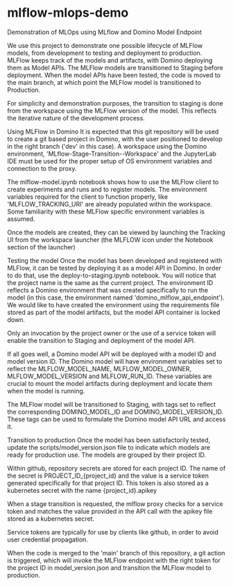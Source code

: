 # mlflow-mlops-demo
Demonstration of MLOps using MLflow and Domino Model Endpoint

We use this project to demonstrate one possible lifecycle of MLFlow models, from development to testing and deployment to production. MLFlow keeps track of the models and artifacts, with Domino deploying them as Model APIs. The MLFlow models are transitioned to Staging before deployment. When the model APIs have been tested, the code is moved to the main branch, at which point the MLFlow model is transitioned to Production.

For simplicity and demonstration purposes, the transition to staging is done from the workspace using the MLFlow version of the model. This reflects the iterative nature of the development process.

Using MLFlow in Domino
It is expected that this git repository will be used to create a git based project in Domino, with the user positioned to develop in the right branch ('dev' in this case). A workspace using the Domino environment, 'MLflow-Stage-Transition--Workspace' and the JupyterLab IDE must be used for the proper setup of OS environment variables and connection to the proxy. 

The mlflow-model.ipynb notebook shows how to use the MLFlow client to create experiments and runs and to register models. The environment variables required for the client to function properly, like 'MLFLOW_TRACKING_URI' are already populated within the workspace. Some familiarity with these MLFlow specific environment variables is assumed.

Once the models are created, they can be viewed by launching the Tracking UI from the workspace launcher (the MLFLOW icon under the Notebook section of the launcher)

Testing the model
Once the model has been developed and registered with MLFlow, it can be tested by deploying it as a model API in Domino. In order to do that, use the deploy-to-staging.ipynb notebook. You will notice that the project name is the same as the current project. The environment ID reflects a Domino environment that was created specifically to run the model (in this case, the environment named 'domino_mlflow_api_endpoint'). We would like to have created the environment using the requirements file stored as part of the model artifacts, but the model API container is locked down.

Only an invocation by the project owner or the use of a service token will enable the transition to Staging and deployment of the model API.

If all goes well, a Domino model API will be deployed with a model ID and model version ID. The Domino model will have environment variables set to reflect the MLFLOW_MODEL_NAME, MLFLOW_MODEL_OWNER, MLFLOW_MODEL_VERSION and MLFLOW_RUN_ID. These variables are crucial to mount the model artifacts during deployment and locate them when the model is running. 

The MLFlow model will be transitioned to Staging, with tags set to reflect the corresponding DOMINO_MODEL_ID and DOMINO_MODEL_VERSION_ID. These tags can be used to formulate the Domino model API URL and access it.

Transition to production
Once the model has been satisfactorily tested, update the scripts/model_version.json file to indicate which models are ready for production use. The models are grouped by their project ID.

Within github, repository secrets are stored for each project ID. The name of the secret is PROJECT_ID_{project_id} and the value is a service token generated specifically for that project ID. This token is also stored as a kubernetes secret with the name {project_id}.apikey

When a stage transition is requested, the mlflow proxy checks for a service token and matches the value provided in the API call with the apikey file stored as a kubernetes secret.

Service tokens are typically for use by clients like github, in order to avoid user credential propagation.

When the code is merged to the 'main' branch of this repository, a git action is triggered, which will invoke the MLFlow endpoint with the right token for the project ID in model_version.json and transition the MLFlow model to production.



